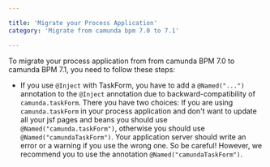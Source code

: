 ```yaml
---

title: 'Migrate your Process Application'
category: 'Migrate from camunda bpm 7.0 to 7.1'

---
```


To migrate your process application from from camunda BPM 7.0 to camunda BPM 7.1, you need to follow these steps:

*   If you use `@Inject` with TaskForm, you have to add a `@Named("...")` annotation to the `@Inject` annotation due to backward-compatibility of `camunda.taskForm`. 
	There you have two choices: If you are using `camunda.taskForm` in your process application and don't want to update all your jsf pages and beans you should use `@Named("camunda.taskForm")`, 
	otherwise you should use `@Named("camundaTaskForm")`. Your application server should write an error or a warning if you use the wrong one. So be careful! However, we recommend you to use the annotation `@Named("camundaTaskForm")`.
